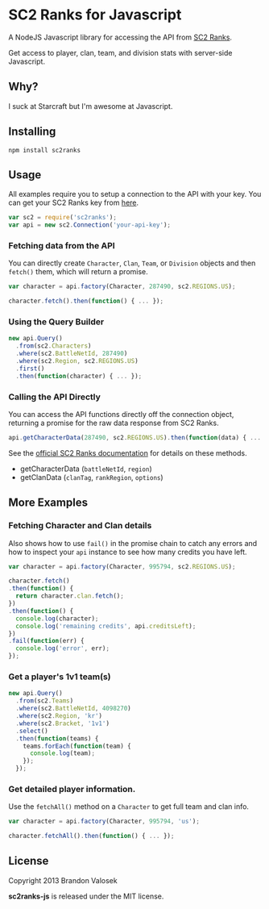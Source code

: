 # SC2 Ranks for Javascript

A NodeJS Javascript library for accessing the API from [SC2
Ranks](http://www.sc2ranks.com/).

Get access to player, clan, team, and division stats with server-side
Javascript.

## Why?

I suck at Starcraft but I'm awesome at Javascript.

## Installing

```
npm install sc2ranks
```

## Usage

All examples require you to setup a connection to the API with your key. You
can get your SC2 Ranks key from [here](http://www.sc2ranks.com/usercp/api).

```javascript
var sc2 = require('sc2ranks');
var api = new sc2.Connection('your-api-key');
```

### Fetching data from the API

You can directly create `Character`, `Clan`, `Team`, or `Division` objects and
then `fetch()` them, which will return a promise.

```javascript
var character = api.factory(Character, 287490, sc2.REGIONS.US);

character.fetch().then(function() { ... });
```

### Using the Query Builder

```javascript
new api.Query()
  .from(sc2.Characters)
  .where(sc2.BattleNetId, 287490)
  .where(sc2.Region, sc2.REGIONS.US)
  .first()
  .then(function(character) { ... });
```

### Calling the API Directly

You can access the API functions directly off the connection object, returning
a promise for the raw data response from SC2 Ranks.

```javascript
api.getCharacterData(287490, sc2.REGIONS.US).then(function(data) { ... });
```

See the [official SC2 Ranks documentation](http://www.sc2ranks.com/api) for
details on these methods.

* getCharacterData (`battleNetId`, `region`)
* getClanData (`clanTag`, `rankRegion`, `options`)

## More Examples

### Fetching Character and Clan details

Also shows how to use `fail()` in the promise chain to catch any errors and how
to inspect your `api` instance to see how many credits you have left.

```javascript
var character = api.factory(Character, 995794, sc2.REGIONS.US);

character.fetch()
.then(function() {
  return character.clan.fetch();
})
.then(function() {
  console.log(character);
  console.log('remaining credits', api.creditsLeft);
})
.fail(function(err) {
  console.log('error', err);
});
```

### Get a player's 1v1 team(s)

```javascript
new api.Query()
  .from(sc2.Teams)
  .where(sc2.BattleNetId, 4098270)
  .where(sc2.Region, 'kr')
  .where(sc2.Bracket, '1v1')
  .select()
  .then(function(teams) {
    teams.forEach(function(team) {
      console.log(team);
    });
  });
```

### Get detailed player information.

Use the `fetchAll()` method on a `Character` to get full team and clan info.

```javascript
var character = api.factory(Character, 995794, 'us');

character.fetchAll().then(function() { ... });
```


## License
Copyright 2013 Brandon Valosek

**sc2ranks-js** is released under the MIT license.

